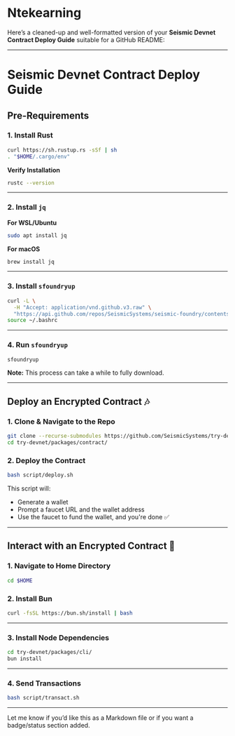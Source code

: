 # Ntekearning

Here’s a cleaned-up and well-formatted version of your **Seismic Devnet Contract Deploy Guide** suitable for a GitHub README:

---

# Seismic Devnet Contract Deploy Guide

## Pre-Requirements

### 1. Install Rust
```bash
curl https://sh.rustup.rs -sSf | sh
. "$HOME/.cargo/env"
```

**Verify Installation**
```bash
rustc --version
```

---

### 2. Install `jq`

**For WSL/Ubuntu**
```bash
sudo apt install jq
```

**For macOS**
```bash
brew install jq
```

---

### 3. Install `sfoundryup`
```bash
curl -L \
  -H "Accept: application/vnd.github.v3.raw" \
  "https://api.github.com/repos/SeismicSystems/seismic-foundry/contents/sfoundryup/install?ref=seismic" | bash
source ~/.bashrc
```

---

### 4. Run `sfoundryup`

```bash
sfoundryup
```

**Note:** This process can take a while to fully download.

---

## Deploy an Encrypted Contract 🎶

### 1. Clone & Navigate to the Repo

```bash
git clone --recurse-submodules https://github.com/SeismicSystems/try-devnet.git
cd try-devnet/packages/contract/
```

### 2. Deploy the Contract

```bash
bash script/deploy.sh
```

This script will:
- Generate a wallet
- Prompt a faucet URL and the wallet address  
- Use the faucet to fund the wallet, and you're done ✅

---

## Interact with an Encrypted Contract 🤖

### 1. Navigate to Home Directory

```bash
cd $HOME
```

### 2. Install Bun

```bash
curl -fsSL https://bun.sh/install | bash
```

---

### 3. Install Node Dependencies

```bash
cd try-devnet/packages/cli/
bun install
```

---

### 4. Send Transactions

```bash
bash script/transact.sh
```

---

Let me know if you’d like this as a Markdown file or if you want a badge/status section added.
